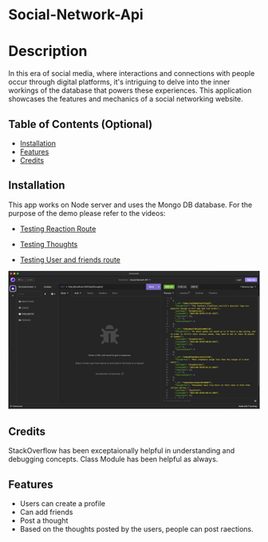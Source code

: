 # Social-Network-Api

# Description

In this era of social media, where interactions and connections with people occur through digital platforms, it's intriguing to delve into the inner workings of the database that powers these experiences. This application showcases the features and mechanics of a social networking website.

## Table of Contents (Optional)

- [Installation](#installation)
- [Features](#features)
- [Credits](#credits)

## Installation

This app works on Node server and uses the Mongo DB database. For the purpose of the demo please refer to the videos:

- [Testing Reaction Route](https://youtu.be/I3g6EghZ2Rg)
- [Testing Thoughts](https://youtu.be/pMwy1_xAHyE)

- [Testing User and friends route](https://youtu.be/EvW9vx47Y_c)

<img src="./asset/images/Screenshot 2023-08-17 at 10.57.03 PM.png">

## Credits

StackOverflow has been exceptaionally helpful in understanding and debugging concepts.
Class Module has been helpful as always.

## Features

- Users can create a profile
- Can add friends
- Post a thought
- Based on the thoughts posted by the users, people can post raections.
